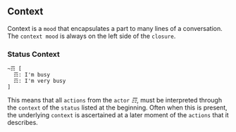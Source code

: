 ## Context
Context is a `mood` that encapsulates a part to many lines of a conversation.  The `context mood` is always on the left side of the `closure`.

### Status Context
```
~☶ [
  ☶: I'm busy
  ☶: I'm very busy
]
```
This means that all `actions` from the `actor` _☶_, must be interpreted through the `context` of the `status` listed at the beginning.  Often when this is present, the underlying `context` is ascertained at a later moment of the `actions` that it describes.
